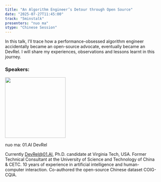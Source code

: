 ```yaml
---
title: "An Algorithm Engineer’s Detour through Open Source"
date: "2025-07-27T11:45:00"
track: "5minstalk"
presenters: "nuo ma"
stype: "Chinese Session"
---
```


In this talk, I’ll trace how a performance-obsessed algorithm engineer accidentally became an open-source advocate, eventually became an DevRel. I will share my experiences, observations and lessons learnt in this journey.

### Speakers:


<img src="https://sessionize.com/image/bb52-400o400o1-TbWgUv3morsfH8Rd97oz5k.png" width="200" /><br/>

nuo ma: 01.AI DevRel

Currently DevRel@01.AI, Ph.D. candidate at Virginia Tech, USA. Former Technical Consultant at the University of Science and Technology of China & CETC. 10 years of experience in artificial intelligence and human-computer interaction. Co-authored the open-source Chinese dataset COIG-CQIA.



